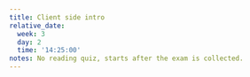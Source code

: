 ```yaml
---
title: Client side intro
relative_date:
  week: 3
  day: 2
  time: '14:25:00'
notes: No reading quiz, starts after the exam is collected.
---
```

